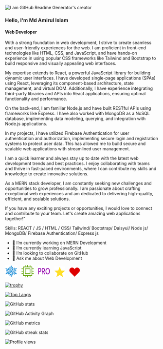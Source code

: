 
![I am GitHub Readme Generator's creator](https://media.licdn.com/dms/image/D5616AQHwJrWOVpS30Q/profile-displaybackgroundimage-shrink_350_1400/0/1685559397062?e=1691020800&v=beta&t=uZaN2DG1eW0qMGxEHzDc1HpTRVtR89_qpl2C3NSuXhU)


### Hello, I'm Md Amirul Islam
#### Web Developer

With a strong foundation in web development, I strive to create seamless and user-friendly experiences for the web. I am proficient in front-end technologies like HTML, CSS, and JavaScript, and have hands-on experience in using popular CSS frameworks like Tailwind and Bootstrap to build responsive and visually appealing web interfaces.

My expertise extends to React, a powerful JavaScript library for building dynamic user interfaces. I have developed single-page applications (SPAs) using React, leveraging its component-based architecture, state management, and virtual DOM. Additionally, I have experience integrating third-party libraries and APIs into React applications, ensuring optimal functionality and performance.

On the back-end, I am familiar Node.js and have built RESTful APIs using frameworks like Express. I have also worked with MongoDB as a NoSQL database, implementing data modeling, querying, and integration with Node.js applications.

In my projects, I have utilized Firebase Authentication for user authentication and authorization, implementing secure login and registration systems to protect user data. This has allowed me to build secure and scalable web applications with streamlined user management.

I am a quick learner and always stay up to date with the latest web development trends and best practices. I enjoy collaborating with teams and thrive in fast-paced environments, where I can contribute my skills and knowledge to create innovative solutions.

As a MERN stack developer, I am constantly seeking new challenges and opportunities to grow professionally. I am passionate about crafting exceptional web experiences and am dedicated to delivering high-quality, efficient, and scalable solutions.

If you have any exciting projects or opportunities, I would love to connect and contribute to your team. Let's create amazing web applications together!"

Skills: REACT / JS / HTML / CSS/ Tailwind/ Bootstrap/ Daisyui/ Node js/ MongoDB/ Firebase Authentication/ Express js

- 🔭 I’m currently working on MERN Development  
- 🌱 I’m currently learning JavaScript 
- 👯 I’m looking to collaborate on GitHub 
- 💬 Ask me about Web Development 


<a href='https://archiveprogram.github.com/'><img src='https://raw.githubusercontent.com/acervenky/animated-github-badges/master/assets/acbadge.gif' width='40' height='40'></a> <a href='https://docs.github.com/en/developers'><img src='https://raw.githubusercontent.com/acervenky/animated-github-badges/master/assets/devbadge.gif' width='40' height='40'></a> <a href='https://github.com/pricing'><img src='https://raw.githubusercontent.com/acervenky/animated-github-badges/master/assets/pro.gif' width='40' height='40'></a> <a href='https://stars.github.com/'><img src='https://raw.githubusercontent.com/acervenky/animated-github-badges/master/assets/starbadge.gif' width='35' height='35'></a> <a href='https://docs.github.com/en/github/supporting-the-open-source-community-with-github-sponsors'><img src='https://raw.githubusercontent.com/acervenky/animated-github-badges/master/assets/sponsorbadge.gif' width='35' height='35'></a> 

[![trophy](https://github-profile-trophy.vercel.app/?username=A-amirul)](https://github.com/ryo-ma/github-profile-trophy)

[![Top Langs](https://github-readme-stats.vercel.app/api/top-langs/?username=A-amirul)](https://github.com/anuraghazra/github-readme-stats)

![GitHub stats](https://github-readme-stats.vercel.app/api?username=A-amirul&show_icons=true&count_private=true)  

![GitHub Activity Graph](https://activity-graph.herokuapp.com/graph?username=A-amirul)  

![GitHub metrics](https://metrics.lecoq.io/A-amirul)  

![GitHub streak stats](https://streak-stats.demolab.com/?user=A-amirul)  

![Profile views](https://gpvc.arturio.dev/A-amirul)  
